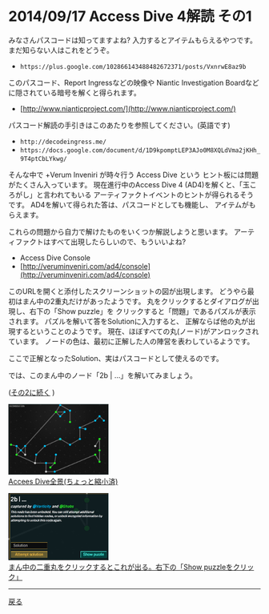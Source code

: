 # 2014/09/17 Access Dive 4解読 その1

みなさんパスコードは知ってますよね?
入力するとアイテムもらえるやつです。
まだ知らない人はこれをどうぞ。
- `https://plus.google.com/102866143488482672371/posts/VxnrwE8az9b`

このパスコード、Report Ingressなどの映像や
Niantic Investigation Boardなどに隠されている暗号を解くと得られます。
- [http://www.nianticproject.com/](http://www.nianticproject.com/)

パスコード解読の手引きはこのあたりを参照してください。(英語です)
- `http://decodeingress.me/`
- `https://docs.google.com/document/d/1D9kpomptLEP3AJo0M8XQLdVma2jKHh_9T4ptCbLYkwg/`

そんな中で +Verum Inveniri が時々行う Access Dive という
ヒント板には問題がたくさん入っています。
現在進行中のAccess Dive 4 (AD4)を解くと、「玉ころがし」と言われてもいる
アーティファクトイベントのヒントが得られるそうです。
AD4を解いて得られた答は、パスコードとしても機能し、
アイテムがもらえます。

これらの問題から自力で解けたものをいくつか解説しようと思います。
アーティファクトはすべて出現したらしいので、もういいよね?

- Access Dive Console
- [http://veruminveniri.com/ad4/console](http://veruminveniri.com/ad4/console)

このURLを開くと添付したスクリーンショットの図が出現します。
どうやら最初はまん中の2重丸だけがあったようです。
丸をクリックするとダイアログが出現し、右下の「Show puzzle」を
クリックすると「問題」であるパズルが表示されます。
パズルを解いて答をSolutionに入力すると、
正解ならば他の丸が出現するということのようです。
現在、ほぼすべての丸(ノード)がアンロックされています。
ノードの色は、最初に正解した人の陣営を表わしているようです。

ここで正解となったSolution、実はパスコードとして使えるのです。

では、このまん中のノード「2b | ...」を解いてみましょう。

([その2に続く](./ad4_2b.md) )

<a href="/kaidoku/images/1a1gi0j7x3n0i.png"><img width="200px" src="/kaidoku/images/1a1gi0j7x3n0i.png"/><br/>Accees Dive全景(ちょっと縮小済)</a>

<a href="/kaidoku/images/1a1gi164knweq.png"><img width="200px" src="/kaidoku/images/1a1gi164knweq.png"/><br/>まん中の二重丸をクリックするとこれが出る。右下の「Show puzzleをクリック」</a>

----

[戻る](index.html)
